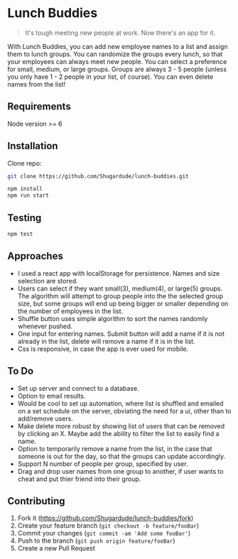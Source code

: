# Lunch Buddies
> It's tough meeting new people at work.  Now there's an app for it.

With Lunch Buddies, you can add new employee names to a list and assign them to lunch groups. You can randomize the groups every lunch, so that your employees can always meet new people. You can select a preference for small, medium, or large groups.  Groups are always 3 - 5 people (unless you only have 1 - 2 people in your list, of course).  You can even delete names from the list!

## Requirements

Node version >= 6

## Installation

Clone repo:

```sh
git clone https://github.com/Shugardude/lunch-buddies.git
```

```sh
npm install
npm run start
```

## Testing

```sh
npm test
```

## Approaches

  - I used a react app with localStorage for persistence. Names and size selection are stored.
  - Users can select if they want small(3), medium(4), or large(5) groups.  The algorithm will attempt to group people into the the selected group size, but some groups will end up being bigger or smaller depending on the number of employees in the list.
  - Shuffle button uses simple algorithm to sort the names randomly whenever pushed.
  - One input for entering names. Submit button will add a name if it is not already in the list, delete will remove a name if it is in the list.
  - Css is responsive, in case the app is ever used for mobile.

## To Do

  - Set up server and connect to a database.
  - Option to email results.
  - Would be cool to set up automation, where list is shuffled and emailed on a set schedule on the server, obviating the need for a ui, other than to add/remove users.
  - Make delete more robust by showing list of users that can be removed by clicking an X.  Maybe add the ability to filter the list to easily find a name.
  - Option to temporarily remove a name from the list, in the case that someone is out for the day, so that the groups can update accordingly.
  - Support N number of people per group, specified by user.
  - Drag and drop user names from one group to another, if user wants to cheat and put thier friend into their group.


## Contributing

1. Fork it (<https://github.com/Shugardude/lunch-buddies/fork>)
2. Create your feature branch (`git checkout -b feature/fooBar`)
3. Commit your changes (`git commit -am 'Add some fooBar'`)
4. Push to the branch (`git push origin feature/fooBar`)
5. Create a new Pull Request
